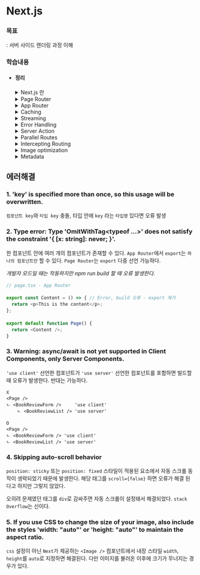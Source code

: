 # Next.js

### 목표
: 서버 사이드 렌더링 과정 이해 

### 학습내용
- #### 정리

  <details>
  <summary>Next.js 란</summary>

  React, Next 비교
  --
  ### React   
	**클라이언트 사이드 렌더링**   

  유저 측에서 렌더링 한다. 서버에서 모든 파일을 받아 놓는다. 요청이 오면 브라우저에서 꺼내 쓴다.    

	`FCP` 되는 시간이 느리다. 서버에서 파일을 받고 브라우저에서 렌더링하는 시간이 길다.

  *`FCP`: First contentful paint, 브라우저가 DOM에서 첫번째로 이뤄지는 렌더링*    
  *`DOM`: Document Object Model, HTML/XML 구조의 인터페이스*


  ### Next
	**서버 렌더링**   

	서버에서 렌더링을 시작한다. `HTML` 파일을 먼저 브라우저로 전달하고 수화를 통해 `js` 파일을 브라우저로 전달한다. 초기렌더링 이후로는 클라이언트 사이드 렌더링으로 진행된다.

  `Next FCP` 과정    
  : 서버에서 `HTML` 전달-> 수화: 요청한 페이지의 `JS 번들` 브라우저가 받음 -> 상호작용: 화면 보임(`TTI`) -> 프리패칭: `FCP` 이후 지정한 `js` 파일을 불러옴

  </details>

  <details>
  <summary>Page Router</summary>

  페이지 라우터
  --
  폴더 구조 기반, 페이지 라우팅 제공
	
	### 페이지 생성
  1번 방법 
  ```
  Pages 폴더
    ㄴ (메인 페이지) 실행 파일: index.tsx
    ㄴ (서브 페이지) 실행 파일: "URI 경로명".tsx 
  ```
  2번 방법
  ```
  Pages 폴더
    ㄴ (메인 페이지) 실행 파일: index.tsx
    ㄴ [URI 경로명] 폴더 
      ㄴ (서브 메인 페이지) 실행 파일: index.tsx
      ㄴ (서브 페이지) 동적 경로 실행 파일: [id].tsx 

  ```
  ### 404 처리
  ```
  Pages 폴더
    ㄴ 파일 생성: 404.tsx
  ```

	### 네비게이팅
  페이지 이동, 클라이언트 사이드 렌더링
  
    - `<Link href='주소'>` : 지정한 주소로 이동 

    - `useRouter.push('주소')` : 지정한 주소로 이동

    - `useRouter.back()` : 뒤로가기

    - `useRouter.replace('주소')` : 뒤로가기 방지, 주소 이동

	### 프리패칭
	: 초기화면 렌더링 이후 지정한 `js` 파일을 불러오는 기능,    
  빠른 페이지 이동 목적, 빌드 했을 때만 확인가능

  **프리패칭 설정**
    - 기본값    
    불러온 페이지 이동 링크는 자동으로 프리패칭 됨

    - 사용자 설정   
    `useEffect` 안에 `useRouter().prefetch('주소 입력')` 작성으로 설정 가능

    - 해제    
      `<Link ... prefetch={false}>...</Link>` 

	### API Routes    
	: `api/~` 해당 주소로 이동하면 `ts` | `js` 파일 실행값 반환
  ```
  api 폴더
    ㄴ 파일 생성: ~.ts | ~.js
  ```
	
	### 스타일링
  `app.tsx`에서만 `css` 파일 `import` 가능, 스타일링 겹침 방지

    - 다른 파일에서 `css` 파일 불러오기     
      ```
      1. ~.module.css // 모듈 파일명 사용
      2. import style from './~.module.css' // 스타일 적용 컴포넌트 선언
      3. <div className={style.~}></div> // 점표기법으로 클래스명 부여
      ```
  
  	- 특정부분 레이아웃 방법   
      ```
      1. 특정 레이아웃 파일 생성 // 컴포넌트 폴더
      2. 특정부분이 적용될 컴포넌트 파일에서 컴포넌트 getLayout() 프로퍼티 추가
      3. app.tsx, getLayout() 함수 인자로 컴포넌트 삽입
      ```

  ### Next 사전 렌더링
	페이지마다 렌더링 방식 지정 가능

	#### 1. 서버 사이드 렌더링(SSR)
  요청 들어올 때마다 사전 렌더링 진행 -  *최신 데이터 유지*   
  백엔드 서버(요청,반응)가 느리다면 계속 기다려야함 - *빈 화면*

	#### 2. 정적 사이트 생성(SSG) - 기본값(getStaticProps)
  빌드 타임에 미리 페이지 사전 생성 페이지 생성, 요청 시 렌더링 - *SSR 단점 보완*    
  최신 데이터 반영 어려움, `meta` 데이터 삽입 힘듦 - *컴포넌트 내 비동기 함수 + useEffect 조합*
  - `getStaticPaths(){}`    
  
    - `paths`   
      ```TypeScript
      export const getStaticPaths = () => {
        return {
          paths: [ // 해당 경로 html 파일 미리 생성
            { params: { id: '1' } }, 
            { params: { id: '2' } }
          ], 
        };
      };
      ```

    - `fallback`    
      - false
      
        ```TypeScript
        export const getStaticPaths = () => {
          return {
            fallback: false, 
            // path 외 경로 접근 시 404.tsx 실행
          };
        };
        ```
        ![](./md/img/fallback_false.png)

      - blocking    

        ```TypeScript
        export const getStaticPaths = () => {
          return {
            fallback: 'blocking',
            // SSR 방식(빈 화면)
          };
        };
        ```
        ![](./md/img/fallback_blocking.png)   

      - true    

        ```TypeScript
        export const getStaticPaths = () => {
          return {
            fallback: true,
            // SSR + 데이터 없는 풀백 상태 페이지 반환
          };
        };
        ```

        ![](./md/img/fallback_true.png)

      *`false` 제외하고 로드되는 페이지는 서버에 저장됨, 다시 접속하면 로딩 X*

	#### 3. 증분 정적 재생성(ISR)
    `revalidate` 설정으로 지정한 시간 이후 새로고침 시 데이터 갱신

    ```TypeScript
    export const getStaticProps = async () => {
      ...
      return {
        ...
        revalidate: 5,ㅓ
      };
    };
    ```
    - On-Demand-ISR   
			: 요청 받을 때마다 `ISR` 작동 설정 가능, `res.revalidate('주소')`
  </details>

  <details>
  <summary>App Router</summary>

  앱 라우터
  --
  폴더 구조 기반으로 앱 라우팅 제공   
  `page`, `layout` 파일명은 페이지로, 그외 파일명은 확장자로 인식

	### 페이지 생성
  ```
  app
  ㄴ page.tsx - '/' 메인 페이지
  ㄴ search
      ㄴ page.tsx - '/search' 페이지
  ```
	### Page
  `function Page({params, searchParams}) {}` : 2개 인자로 구성

  *`params`: 동적 라우팅 매개변수 객체 모음*    
  *`searchParams`: 쿼리스트링 변수 객체 모음*

	### Layout
  폴더 내 `layout.tsx` 생성, 동일-하위 파일까지 레이아웃 적용됨

    - 특정 컴포넌트만 `layout` 적용 방법    
  
      라우트 그룹 폴더 `(소괄호 폴더명)` 생성
      ```
      (page-layout) // 라우트 그룹 폴더
        ㄴ layout.tsx
        ㄴ page.tsx
        ㄴ ...
      ```
			
	### Server component     
  앱 라우터의 기본 컴포넌트는 서버 컴포넌트     
  *`console.log()` 터미널에서만 보임*    

  - 리액트 기능을 사용하려면    
    ```
    컴포넌트 상단 'use client' 선언
      ㄴ 왜 지정해야 하는지
        : js 번들 크기 줄임, 클라이언트 컴포넌트만 불러오도록
    ```

  - `client component` 주의사항   
    ```
    1. 서버, 클라이언트(수화과정)에서 각각 실행됨 (2번 실행)
    
    2. 서버 컴포넌트 import X 
        ㄴ 서버가 클라이언트 컴포넌트로 변환됨
        ㄴ 서버 컴포넌트를 클라이언트에게 Props로 넘기면 서버 컴포넌트 유지됨

    3. 서버 컴포넌트에서 직렬화 되지 않은 Props 전달 불가
        ㄴ 예: 함수, 파일핸들, 스레드, 네트워크 소켓 전달 불가
    ```
	
	### Navigating
    `js bundle` : 클라이언트 컴포넌트 전달    
    `RSC payload` : 서버 컴포넌트 전달

	### Page -> App Router 전환
	: `page router` 보다 응답 느려짐, 서버 컴포넌트 `fetch` 응답시간 의심, 백엔드 서버 localhost 연결하면 빠름    

	### Fetch 캐싱
	`cache` : 복사한 데이터 값을 임시 저장하는 공간
	 - `{ cache: 'force-cache' }`   
	 	: 한 번 `fetch` 된 데이터는 캐시에 저장됨, 갱신되지 않음

	 - `{ cache: 'no-cache' }`    
	 	: `fetch` 데이터 캐시에 저장되지 않음, 갱신됨
    
	- `{ next: { revalidate: 5 } }`   
	 	: 5초 동안 캐시 유지, `ISR` 유사

	- `{ next: { tag: ['a'] } }`    
		: 요청 받았을 때까지 캐시유지, `On-Demand-ISR` 유사

	### Request Memoization
	: 한 페이지에서 `fetch` `URI` 동일한지 자동으로 비교, 중복 fetch가 있다면 하나의 `fetch`만 작동

  </details>

  <details>
  <summary>Caching</summary>

  Full Router Cache - 서버
  --
  ![](./md/img/fullRouteCache.png)
  
  페이지 컴포넌트 내 `동적함수` 없고 `캐시`만 사용하는 정적 페이지   
	빌드 하고나서 풀 라우트 캐시에 페이지를 저장함, `SSG` 유사

  *`동적함수`: 쿠키, 헤더, 쿼리스트링*   
  *`캐시`: `fetch()` 두번째 인자 설정*

  - ### 동적 페이지를 정적 페이지로 변환    
    `export function generateStaticParams()`    
      1. 동적페이지를 빌드 할 때 정적 페이지 `HTML` 파일 생성
      2. 페이지 방문 시 서버에 저장, `getStaticPaths()` 유사   

          ![](./md/img/generateStaticParams1.png)   
          ![](./md/img/generateStaticParams2.png)   

          (재)실행 할 때 페이지 로드 시간 줄일 수 있음 


  - ### 강제 동적/정적 페이지 설정
    `export const dynamic = "auto";`    
      - `"auto"`: 기본값, 페이지 설정 X     
      - `"force-dynamic"`: 동적 페이지 적용
      - `"force-static"`: 정적 페이지 적용
      - `"error"`: 정적 페이지로 변환 오류 이유 알림

  Client Router Cache - 브라우저    
  --
	중복되는 레이아웃을 브라우저에 저장   
  `Next` 기본 기능    

  </details>

  <details>
  <summary>Streaming</summary>

  스트리밍
  --
	`ux` 개선, 빠른 렌더 우선 렌더링, 동적 페이지여야 자동 적용   
  스켈레톤 UI 적용 유용

	### 페이지 스트리밍
	페이지 자체 로딩 적용
  ```
  1. loading 생성 방법
    : 폴더 내 loading.tsx 파일 생성

  2. 폴더 구조 예시
    app
      ㄴpage.tsx 
      ㄴloading.tsx
  ```

	### 컴포넌트 스트리밍
	컴포넌트 마다 로딩 적용, `<Suspense>` 필요
  ```
  1. loading 생성 방법
    : 로딩 적용할 컴포넌트 <Suspense>로 감싸줌, fallback으로 로딩 컴포넌트 넘겨줌

  2. 컴포넌트 구조 예시
    <Suspense fallback={<loading />}>
      <Allbooks />
    </Suspense>
  ```
  
  </details>

  <details>
  <summary>Error Handling</summary>

  에러 처리
  --
	`error.tsx` 파일로 에러 처리 가능 (하위 파일까지 적용됨)     
	`layout` 파일은 `error` 파일 위치까지 실행됨    
	```
	app
      ㄴ error.tsx
      ㄴ layout.tsx
      ㄴ (search)
          ㄴ page.tsx
          ㄴ layout.tsx
          (ㄴ error.tsx) // 추가해야 search layout 적용됨
	```
	`search`의 레이아웃은 적용되지 않음, `search` 폴더에 `error.tsx` 넣으면 `search` 레이아웃 적용됨

  유용한 리액트 훅
  --
	### `React.startTransition()`
	특정 작업을 낮은 우선순위로 변환하는 함수,     
  함수 내부 비동기 작업도 우선순위에 맞춰 실행됨 - 비동기 작업 우선순위 조정 용이

  ```javascript
  () => {
    startTransition(() => {
      router.refresh(); // 1. Next 서버 데이터 재요청
      reset(); // 2. 리렌더링
    }); 
  }
  // 1 -> 2 순서대로 동작
  // 훅 없으면 2 -> 1, 데이터 업데이트 안 됨
  ```

  </details>
  <details>
  <summary>Server Action</summary>

  `"use server"`    
  --
	클라이언트가 아닌 서버에서 동작하도록 선언, `"use client"` 기능 유사
	
	```TypeScript
	async function createReview(formData: FormData) {
		'use server'; // 서버에서 작동
	}
	```
	```TypeScript
	export function BookReviewForm() {
		return (
			<form action={createReview}>
			... // form 제출 데이터 서버(createReview)로 전달
			</form>
		);
	}
	```

  Incremental Static Regeneration
  --
  증분 정적 재생   
  페이지 재검사, 데이터 갱신, 풀 라우트 캐시 `purge`- 초기화

  ### `revalidatePath()`
  지정한 주소로 재검사, 전체 캐시 지워지고 새로운 데이터 가져옴   
    - `router.refresh()` 차이점   

      : `server`가 아닌 `client-api`, 캐시 무효화 X, 데이터 갱신 X
  
  ```TypeScript
  revalidatePath(`/book/${bookId}`);
  ```

	### `revalidateTag()`
  `fetch` 인자 선언, 개별 지정 가능, 태그 실행 시 해당 캐시 재검사

  ```TypeScript
  const response = await fetch(..., {
    next: { tags: [`review-${bookId}`] },
  });
  
  revalidateTag(`review-${bookId}`); // response 실행되면 Tag 실행
  ```

  유용한 리액트 훅
  --
  ###	`React.useActionState()`
  *2024년 v19 적용*   

	`Form` 액션 결과 상태 추적 함수 - 연속 제출 방지, 에러 처리 용이    
	```TypeScript
	const [state, formAction, isPending] = useActionState(createReview, null);
	```
	`state`: 폼 액션 함수 반환 값 >> `object`   

	`formAction`: 폼 액션 자체 함수 >> `function`    

	`isPending`: 폼 액션 실행 여부 >> `boolean`   
  </details>

  <details>
  <summary>Parallel Routes</summary>

  병렬 라우트
  --
  조건부 또는 동시에 여러 페이지를 한 레이아웃에서 렌더링 할 수 있다.     

  대쉬보드나 피드, 모달 같은 동적 섹션에 적합하다.
  병렬로 렌더링 된다.

  - 폴더 구조

      ```
      app
        ㄴ @user
            ㄴ page.tsx
            ㄴ info
                ㄴ page.tsx
        ㄴ @team
            ㄴ page.tsx
        ㄴ page.tsx
        ㄴ layout.tsx
      ```
      부모 `layout`에서 `slots`을 인자로 받을 수 있다. `slots`은 `@` 시작하는 폴더명들이다.

      `/@user/info` 가 아닌 `/info` 주소로 접근할 수 있다. 그러나 직접 경로로 접근하면 `404` 페이지로 이동한다. `layout`에서 페이지를 생성하는 과정을 생략하기 때문이다.    
      
      `@team`, `app` 폴더에 `default` 페이지를 만들어 두면 이미 생성한 `default` 화면을 보여줌으로써 접근 가능하다. `default` 페이지를 생성해야 원활하게 작동하는 경우가 있다. 

  - 개선된 폴더 구조
      ```
      app
        ㄴ @user
            ㄴ page.tsx
            ㄴ info
                ㄴ page.tsx
        ㄴ @team
            ㄴ page.tsx
            ㄴ default.tsx
        ㄴ page.tsx
        ㄴ layout.tsx
        ㄴ default.tsx
      ```
  </details>

  <details>
  <summary>Intercepting Routing</summary>

  라우트 가로채기
  --
  초기접속이 아닐 때(`Link`, `Push`, `Route` 이동 시) 다른 페이지 컴포넌트로 렌더링 된다.   

  폴더 구조로 `modal` 페이지를 구현할 수 있다. 새로고침(초기접속) 하면 원래 페이지 컴포넌트로 렌더링 된다.  

  ### 폴더 구조
  ```
  app
    ㄴ (.)book/[id]
          ㄴ page.tsx
    ㄴ book/[id]
          ㄴ page.tsx
  ```
  동일한 폴더명 앞에 선언한 폴더 위치 기준으로 `(.)` 붙이면 가로챌 페이지 폴더를 지정할 수 있다.    

  ### 폴더 위치에 따른 명명   
  ```  
  가로챌 페이지 폴더가 

  (.): 동위 폴더에 있다면
  (..): 상위 폴더에 있다면
  (..)(..): 2단계 상위 폴더 위치
  (...): 루트 폴더에 있다면
  ```  
  </details>

  <details>
  <summary>Image optimization</summary>
  
  `<img>` 최적화
  --
  `Next`에서 제공하는 `Image` 컴포넌트로 이미지를 최적화 할 수 있다.    

  `src`, `width`, `height를` 설정해주어야 한다. (`width`, `height` 없다면 `fill` 설정)    

  ### Remote Image    

  외부에서 이미지를 가져온다면 `next.config.mjs`에서 `remotePatterns`을 설정해야 한다.
  ```
  const nextConfig = {
    images: {
      remotePatterns: [
        {
          hostname: 'shopping-phinf.pstatic.net',
        },
      ],
    },
  };
  ```
  </details>

  <details>
  <summary>Metadata</summary>

  메타데이터 생성
  --
	`Next`에서 `Metadata` 인터페이스를 지원한다. 서버 컴포넌트에서만 사용할 수 있다. `layout` 또는 `page`에서 객체/함수를 내보내면 된다.

	### `The object`
	정적 메타데이터를 정의
	```
	export const metadata: Metadata = {
		title: '...',
		description: '...',
	}
	```

	### `generateMetadata()`
	동적 메타데이터를 정의, 파라미터로 `props`를 받을 수 있다.
	```
	export async function generateMetadata({ params }) {
		return {
			title: '...',
		}
	}		
	```

	*`props`: `params`, `searchParams`*
  </details>

## 에러해결
### 1. 'key' is specified more than once, so this usage will be overwritten.
`컴포넌트 key`와 `타입 key` 충돌, 타입 안에 `key` 라는 `타입명` 있다면 오류 발생 

### 2. Type error: Type 'OmitWithTag<typeof ...>' does not satisfy the constraint '{ [x: string]: never; }'.
한 컴포넌트 안에 여러 개의 컴포넌트가 존재할 수 있다. `App Router`에서 `export`는 `하나의 컴포넌트만` 할 수 있다. `Page Router`는 `export` 다중 선언 가능하다.

*개발자 모드일 때는 작동하지만 npm run build 할 때 오류 발생한다.*

```TypeScript
// page.tsx - App Router

export const Content = () => { // Error, build 오류 - export 제거
  return <p>This is the content</p>;
};

export default function Page() {
  return <Content />;
}
```

### 3. Warning: async/await is not yet supported in Client Components, only Server Components.
`'use client'` 선언한 컴포넌트가 `'use server'` 선언한 컴포넌트를 포함하면 빌드할 때 오류가 발생한다. 반대는 가능하다.

```
X
<Page />
ㄴ <BookReviewForm />     'use client'
    ㄴ <BookReviewList /> 'use server'

O
<Page />
ㄴ <BookReviewForm /> 'use client'
ㄴ <BookReviewList /> 'use server'
```

### 4. Skipping auto-scroll behavior
`position: sticky` 또는 `position: fixed` 스타일이 적용된 요소에서 자동 스크롤 동작이 생략되었기 때문에 발생한다. 해당 태그를 `scroll={false}` 하면 오류가 해결 된다고 하지만
그렇지 않았다.    

오히려 문제였던 태그를 `div`로 감싸주면 자동 스크롤이 설정돼서 해결되었다. `stack Overflow`는 신이다.

### 5. If you use CSS to change the size of your image, also include the styles 'width: "auto"' or 'height: "auto"' to maintain the aspect ratio.
`css` 설정이 아닌 `Next`가 제공하는 `<Image />` 컴포넌트에서 내장 스타일 `width`, `height`를 `auto`로 지정하면 해결된다. 다만 이미지를 불러온 이후에 크기가 무너지는 경우가 있다.
